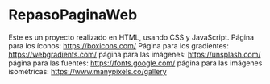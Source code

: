 # RepasoPaginaWeb
Este es un proyecto realizado en HTML, usando CSS y JavaScript.
Página para los íconos: https://boxicons.com/
Página para los gradientes: https://webgradients.com/
página para las imágenes: https://unsplash.com/
página para las fuentes: https://fonts.google.com/
página para las imágenes isométricas: https://www.manypixels.co/gallery